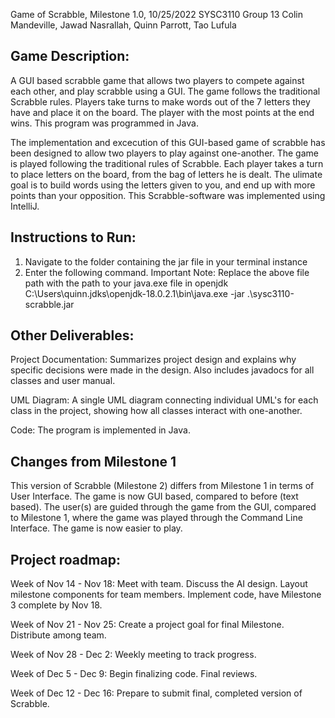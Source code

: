 Game of Scrabble, Milestone 1.0, 10/25/2022
SYSC3110 Group 13
Colin Mandeville, Jawad Nasrallah, Quinn Parrott, Tao Lufula



Game Description:
--------------------------------------------------------------------------------------------------------

A GUI based scrabble game that allows two players to compete against each other, and play scrabble using a 
GUI. The game follows the traditional Scrabble rules. Players take turns to make words out of the 7 letters 
they have and place it on the board. The player with the most points at the end wins. This program was 
programmed in Java. 

The implementation and excecution of this GUI-based game of scrabble has been designed to allow
two players to play against one-another. The game is played following the traditional rules of Scrabble. Each 
player takes a turn to place letters on the board, from the bag of letters he is dealt. The ulimate goal is 
to build words using the letters given to you, and end up with more points than your opposition. This 
Scrabble-software was implemented using IntelliJ.


Instructions to Run:
--------------------------------------------------------------------------------------------------------

1. Navigate to the folder containing the jar file in your terminal instance
2. Enter the following command. 
Important Note: Replace the above file path with the path to your java.exe file in openjdk
C:\Users\quinn\.jdks\openjdk-18.0.2.1\bin\java.exe -jar .\sysc3110-scrabble.jar



Other Deliverables:
--------------------------------------------------------------------------------------------------------

Project Documentation: Summarizes project design and explains why specific decisions were made in the design.
Also includes javadocs for all classes and user manual.

UML Diagram: A single UML diagram connecting individual UML's for each class in the project, showing how all 
classes interact with one-another.

Code: The program is implemented in Java.



Changes from Milestone 1
--------------------------------------------------------------------------------------------------------
This version of Scrabble (Milestone 2) differs from Milestone 1 in terms of User Interface. The game
is now GUI based, compared to before (text based). The user(s) are guided through the game from the GUI, 
compared to Milestone 1, where the game was played through the Command Line Interface. The game is now 
easier to play.



Project roadmap: 
--------------------------------------------------------------------------------------------------------

Week of Nov 14 - Nov 18: Meet with team. Discuss the AI design. Layout milestone components for team members. 
Implement code, have Milestone 3 complete by Nov 18.


Week of Nov 21 - Nov 25: Create a project goal for final Milestone. Distribute among team.


Week of Nov 28 - Dec 2: Weekly meeting to track progress.


Week of Dec 5 - Dec 9: Begin finalizing code. Final reviews.


Week of Dec 12 - Dec 16: Prepare to submit final, completed version of Scrabble.
